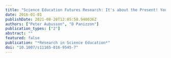```yaml
---
title: "Science Education Futures Research: It's about the Present! Your Move"
date: 2016-01-01
publishDate: 2021-08-20T12:05:58.940036Z
authors: ["Peter Aubusson", "D Panizzon"]
publication_types: ["2"]
abstract: ""
featured: false
publication: "*Research in Science Education*"
doi: "10.1007/s11165-016-9545-7"
---
```


